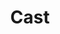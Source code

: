 ---
title: "Cast"
weight: 100
priority: .8
url: /cast
og_image: /assets/images/cast.jpg
og_description: The PCs, NPCs, and Wenches of Tavern Wenches
outputs:
 - html
---